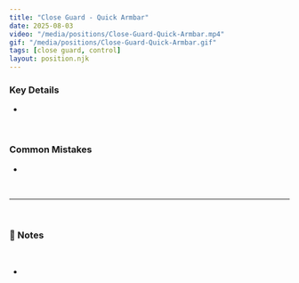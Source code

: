 ```yaml
---
title: "Close Guard - Quick Armbar"
date: 2025-08-03
video: "/media/positions/Close-Guard-Quick-Armbar.mp4"
gif: "/media/positions/Close-Guard-Quick-Armbar.gif"
tags: [close guard, control]
layout: position.njk
---
```

### **Key Details**
- 

<br>

### **Common Mistakes**
- 

<br>

---

<br>

### **📝 Notes**

<br>

- 
